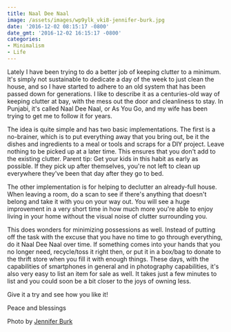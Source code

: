 ```yaml
---
title: Naal Dee Naal
image: /assets/images/wp9ylk_vki8-jennifer-burk.jpg
date: '2016-12-02 08:15:17 -0800'
date_gmt: '2016-12-02 16:15:17 -0800'
categories:
- Minimalism
- Life
---
```

<p>Lately I have been trying to do a better job of keeping clutter to a minimum. It's simply not sustainable to dedicate a day of the week to just clean the house, and so I have started to adhere to an old system that has been passed down for generations. I like to describe it as a centuries-old way of keeping clutter at bay, with the mess out the door and cleanliness to stay. In Punjabi, it's called Naal Dee Naal, or As You Go, and my wife has been trying to get me to follow it for years.</p>
<p>The idea is quite simple and has two basic implementations. The first is a no-brainer, which is to put everything away that you bring out, be it the dishes and ingredients to a meal or tools and scraps for a DIY project. Leave nothing to be picked up at a later time. This ensures that you don't add to the existing clutter. Parent tip: Get your kids in this habit as early as possible. If they pick up after themselves, you're not left to clean up everywhere they've been that day after they go to bed.</p>
<p>The other implementation is for helping to declutter an already-full house. When leaving a room, do a scan to see if there's anything that doesn't belong and take it with you on your way out. You will see a huge improvement in a very short time in how much more you're able to enjoy living in your home without the visual noise of clutter surrounding you.</p>
<p>This does wonders for minimizing possessions as well. Instead of putting off the task with the excuse that you have no time to go through everything, do it Naal Dee Naal over time. If something comes into your hands that you no longer need, recycle/toss it right then, or put it in a box/bag to donate to the thrift store when you fill it with enough things. These days, with the capabilities of smartphones in general and in photography capabilities, it's also very easy to list an item for sale as well. It takes just a few minutes to list and you could soon be a bit closer to the joys of owning less.</p>
<p>Give it a try and see how you like it!</p>
<p>Peace and blessings</p>
<p>Photo by <a href="https://unsplash.com/photos/wP9yLk_VKI8" target="_blank">Jennifer Burk</a></p>
